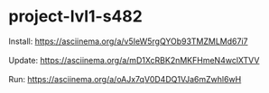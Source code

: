 # project-lvl1-s482

Install: https://asciinema.org/a/v5IeW5rgQYOb93TMZMLMd67i7<br><br>
Update: https://asciinema.org/a/mD1XcRBK2nMKFHmeN4wclXTVV<br><br>
Run: https://asciinema.org/a/oAJx7qV0D4DQ1VJa6mZwhl6wH


